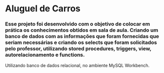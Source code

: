 # Aluguel de Carros

### Esse projeto foi desenvolvido com o objetivo de colocar em prática os conhecimentos obtidos em sala de aula. Criando um banco de dados com as informações que foram fornecidas que seriam necessárias e criando os selects que foram solicitados pelo professor, utilizando stored procedures, triggers, view, autorelacionamento e functions. 

Utilizando banco de dados relacional, no ambiente MySQL Workbench.
